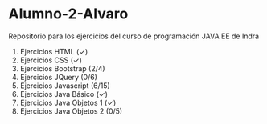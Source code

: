 # Alumno-2-Alvaro

Repositorio para los ejercicios del curso de programación JAVA EE de Indra

1. Ejercicios HTML (✓)
2. Ejercicios CSS (✓)
3. Ejercicios Bootstrap (2/4)
4. Ejercicios JQuery (0/6)
5. Ejercicios Javascript (6/15)
6. Ejercicios Java Básico (✓)
7. Ejercicios Java Objetos 1 (✓)
8. Ejercicios Java Objetos 2 (0/5)
